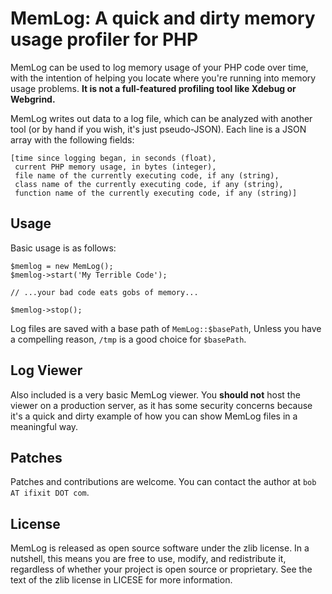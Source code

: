 # MemLog: A quick and dirty memory usage profiler for PHP

MemLog can be used to log memory usage of your PHP code over time, with the
intention of helping you locate where you're running into memory usage
problems. **It is not a full-featured profiling tool like Xdebug or
Webgrind.**

MemLog writes out data to a log file, which can be analyzed with another tool
(or by hand if you wish, it's just pseudo-JSON). Each line is a JSON array with
the following fields:

    [time since logging began, in seconds (float),
     current PHP memory usage, in bytes (integer),
     file name of the currently executing code, if any (string),
     class name of the currently executing code, if any (string),
     function name of the currently executing code, if any (string)]

## Usage

Basic usage is as follows:

    $memlog = new MemLog();
    $memlog->start('My Terrible Code');
    
    // ...your bad code eats gobs of memory...
    
    $memlog->stop();

Log files are saved with a base path of `MemLog::$basePath`, Unless you have
a compelling reason, `/tmp` is a good choice for `$basePath`.
          
## Log Viewer

Also included is a very basic MemLog viewer. You **should not** host the
viewer on a production server, as it has some security concerns because it's
a quick and dirty example of how you can show MemLog files in a meaningful
way.

## Patches

Patches and contributions are welcome. You can contact the author at
`bob AT ifixit DOT com`.

## License

MemLog is released as open source software under the zlib license. In a
nutshell, this means you are free to use, modify, and redistribute it,
regardless of whether your project is open source or proprietary. See the text
of the zlib license in LICESE for more information.
